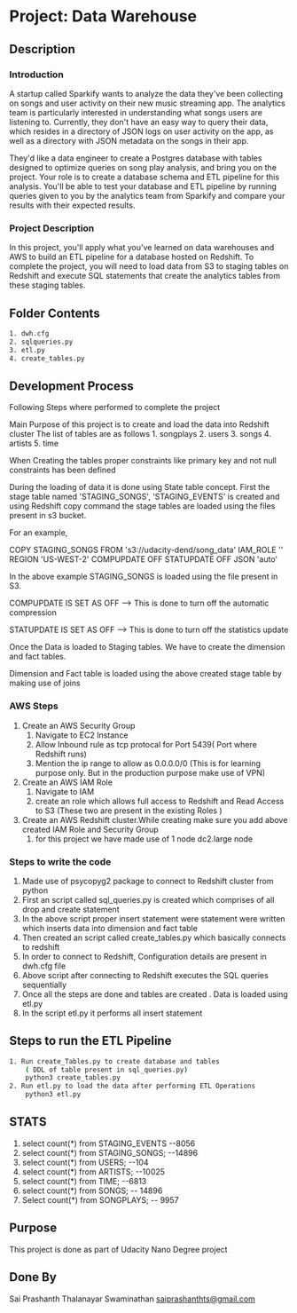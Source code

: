 # Project: Data Warehouse
## Description

### Introduction
A startup called Sparkify wants to analyze the data they've been collecting on songs and user activity on their new music streaming app. The analytics team is particularly interested in understanding what songs users are listening to. Currently, they don't have an easy way to query their data, which resides in a directory of JSON logs on user activity on the app, as well as a directory with JSON metadata on the songs in their app.

They'd like a data engineer to create a Postgres database with tables designed to optimize queries on song play analysis, and bring you on the project. Your role is to create a database schema and ETL pipeline for this analysis. You'll be able to test your database and ETL pipeline by running queries given to you by the analytics team from Sparkify and compare your results with their expected results.

### Project Description
In this project, you'll apply what you've learned on data warehouses and AWS to build an ETL pipeline for a database hosted on Redshift. To complete the project, you will need to load data from S3 to staging tables on Redshift and execute SQL statements that create the analytics tables from these staging tables.

## Folder Contents
```bash
1. dwh.cfg
2. sqlqueries.py
3. etl.py
4. create_tables.py
```

## Development Process

Following Steps where performed to complete the project

Main Purpose of this project is to create and load the data into Redshift cluster
The list of tables are as follows
    1. songplays
    2. users
    3. songs
    4. artists
    5. time
    
When Creating the tables proper constraints like primary key and not null constraints has been defined

During the loading of data it is done using State table concept. First the stage table named 'STAGING_SONGS', 'STAGING_EVENTS' is created and using Redshift copy command the stage tables are loaded using the files present in s3 bucket. 

For an example,

COPY STAGING_SONGS FROM 's3://udacity-dend/song_data'
    IAM_ROLE ''
    REGION 'US-WEST-2' 
    COMPUPDATE OFF STATUPDATE OFF
    JSON 'auto'

In the above example STAGING_SONGS is loaded using the file present in S3.

COMPUPDATE IS SET AS OFF --> This is done to turn off the automatic compression

STATUPDATE IS SET AS OFF --> This is done to turn off the statistics update

Once the Data is loaded to Staging tables. We have to create the dimension and fact tables.

Dimension and Fact table is loaded using the above created stage table by making use of joins


### AWS Steps
1. Create an AWS Security Group 
    1. Navigate to EC2 Instance
    2. Allow Inbound rule as tcp protocal for Port 5439( Port where Redshift runs)
    3. Mention the ip range to allow as 0.0.0.0/0 (This is for learning purpose only. But in the production purpose make use of VPN)
2. Create an AWS IAM Role 
    1. Navigate to IAM
    2. create an role which allows full access to Redshift and Read Access to S3 (These two are present in the existing Roles )
3. Create an AWS Redshift cluster.While creating make sure you add above created IAM Role and Security Group
    1. for this project we have made use of 1 node dc2.large node 

### Steps to write the code

1. Made use of psycopyg2 package to connect to Redshift cluster from python
2. First an script called sql_queries.py is created which comprises of all drop and create statement
3. In the above script proper insert statement were statement were written which inserts data into dimension and fact table
4. Then created an script called create_tables.py which basically connects to redshift
5. In order to connect to Redshift, Configuration details are present in dwh.cfg file
6. Above script after connecting to Redshift executes the SQL queries sequentially 
7. Once all the steps are done and tables are created . Data is loaded using etl.py
7. In the script etl.py it performs all insert statement 


## Steps to run the ETL Pipeline

```bash
1. Run create_Tables.py to create database and tables
    ( DDL of table present in sql_queries.py)
    python3 create_tables.py
2. Run etl.py to load the data after performing ETL Operations
    python3 etl.py
```

## STATS

1. select count(*) from STAGING_EVENTS --8056
2. select count(*) from STAGING_SONGS; --14896
3. select count(*) from USERS; --104
4. select count(*) from ARTISTS; --10025
5. select count(*) from TIME; --6813
6. select count(*) from SONGS; -- 14896
7. Select count(*) from SONGPLAYS; -- 9957

## Purpose 
This project is done as part of Udacity Nano Degree project

## Done By
Sai Prashanth Thalanayar Swaminathan
    saiprashanthts@gmail.com